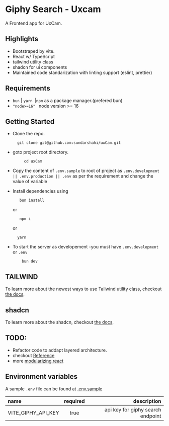 # Giphy Search - Uxcam

A Frontend app for UxCam.

## Highlights

- Bootstraped by vite.
- React w/ TypeScript
- tailwind utility class
- shadcn for ui components
- Maintained code standarization with linting support (eslint, prettier)

## Requirements

- `bun` | `yarn `|`npm` as a package manager.(prefered bun)
- `"node>=16" ` node version >= 16

## Getting Started

- Clone the repo.

  ```console
    git clone git@github.com:sundarshahi/uxCam.git
  ```

- goto project root directory.
  ```console
       cd uxCam
  ```
- Copy the content of `.env.sample` to root of project as `.env.development || .env.production || .env` as per the requirement and change the value of variable
- Install dependencies using
  ```console
     bun install
  ```
  or
  ```console
     npm i
  ```
  or
  ```console
    yarn
  ```
- To start the server as developement
  -you must have `.env.development` or `.env`
  ```console
      bun dev
  ```

## TAILWIND

To learn more about the newest ways to use Tailwind utility class, checkout [the docs](https://tailwindcss.com/docs).

## shadcn

To learn more about the shadcn, checkout [the docs](https://ui.shadcn.com/docs).

## TODO:

- Refactor code to addapt layered architecture.
- checkout [Reference](https://www.oreilly.com/library/view/software-architecture-patterns/9781491971437/ch01.html)
- more [modularizing react](https://martinfowler.com/articles/modularizing-react-apps.html)

## Environment variables

A sample `.env` file can be found at [.env.sample](.env.sample)

| name               | required |                       description |
| :----------------- | :------: | --------------------------------: |
| VITE_GIPHY_API_KEY |   true   | api key for giphy search endpoint |
